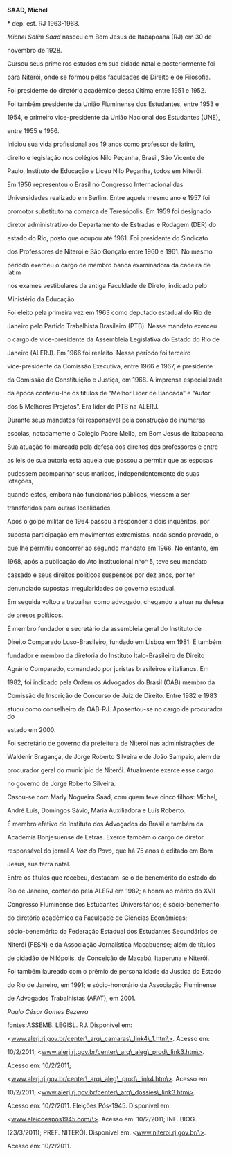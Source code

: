 **SAAD, Michel**



\* dep. est. RJ 1963-1968.



*Michel Salim Saad* nasceu em Bom Jesus de Itabapoana (RJ) em 30 de

novembro de 1928.



Cursou seus primeiros estudos em sua cidade natal e posteriormente foi

para Niterói, onde se formou pelas faculdades de Direito e de Filosofia.

Foi presidente do diretório acadêmico dessa última entre 1951 e 1952.

Foi também presidente da União Fluminense dos Estudantes, entre 1953 e

1954, e primeiro vice-presidente da União Nacional dos Estudantes (UNE),

entre 1955 e 1956.



Iniciou sua vida profissional aos 19 anos como professor de latim,

direito e legislação nos colégios Nilo Peçanha, Brasil, São Vicente de

Paulo, Instituto de Educação e Liceu Nilo Peçanha, todos em Niterói.



Em 1956 representou o Brasil no Congresso Internacional das

Universidades realizado em Berlim. Entre aquele mesmo ano e 1957 foi

promotor substituto na comarca de Teresópolis. Em 1959 foi designado

diretor administrativo do Departamento de Estradas e Rodagem (DER) do

estado do Rio, posto que ocupou até 1961. Foi presidente do Sindicato

dos Professores de Niterói e São Gonçalo entre 1960 e 1961. No mesmo

período exerceu o cargo de membro banca examinadora da cadeira de latim

nos exames vestibulares da antiga Faculdade de Direto, indicado pelo

Ministério da Educação.



Foi eleito pela primeira vez em 1963 como deputado estadual do Rio de

Janeiro pelo Partido Trabalhista Brasileiro (PTB). Nesse mandato exerceu

o cargo de vice-presidente da Assembleia Legislativa do Estado do Rio de

Janeiro (ALERJ). Em 1966 foi reeleito. Nesse período foi terceiro

vice-presidente da Comissão Executiva, entre 1966 e 1967, e presidente

da Comissão de Constituição e Justiça, em 1968. A imprensa especializada

da época conferiu-lhe os títulos de “Melhor Líder de Bancada” e “Autor

dos 5 Melhores Projetos”. Era líder do PTB na ALERJ.



Durante seus mandatos foi responsável pela construção de inúmeras

escolas, notadamente o Colégio Padre Mello, em Bom Jesus de Itabapoana.

Sua atuação foi marcada pela defesa dos direitos dos professores e entre

as leis de sua autoria está aquela que passou a permitir que as esposas

pudessem acompanhar seus maridos, independentemente de suas lotações,

quando estes, embora não funcionários públicos, viessem a ser

transferidos para outras localidades.



Após o golpe militar de 1964 passou a responder a dois inquéritos, por

suposta participação em movimentos extremistas, nada sendo provado, o

que lhe permitiu concorrer ao segundo mandato em 1966. No entanto, em

1968, após a publicação do Ato Institucional n^o^ 5, teve seu mandato

cassado e seus direitos políticos suspensos por dez anos, por ter

denunciado supostas irregularidades do governo estadual.



Em seguida voltou a trabalhar como advogado, chegando a atuar na defesa

de presos políticos.



É membro fundador e secretário da assembleia geral do Instituto de

Direito Comparado Luso-Brasileiro, fundado em Lisboa em 1981. É também

fundador e membro da diretoria do Instituto Ítalo-Brasileiro de Direito

Agrário Comparado, comandado por juristas brasileiros e italianos. Em

1982, foi indicado pela Ordem os Advogados do Brasil (OAB) membro da

Comissão de Inscrição de Concurso de Juiz de Direito. Entre 1982 e 1983

atuou como conselheiro da OAB-RJ. Aposentou-se no cargo de procurador do

estado em 2000.



Foi secretário de governo da prefeitura de Niterói nas administrações de

Waldenir Bragança, de Jorge Roberto Silveira e de João Sampaio, além de

procurador geral do município de Niterói. Atualmente exerce esse cargo

no governo de Jorge Roberto Silveira.



Casou-se com Marly Nogueira Saad, com quem teve cinco filhos: Michel,

André Luís, Domingos Sávio, Maria Auxiliadora e Luís Roberto.



É membro efetivo do Instituto dos Advogados do Brasil e também da

Academia Bonjesuense de Letras. Exerce também o cargo de diretor

responsável do jornal *A Voz do Povo*, que há 75 anos é editado em Bom

Jesus, sua terra natal.



Entre os títulos que recebeu, destacam-se o de benemérito do estado do

Rio de Janeiro, conferido pela ALERJ em 1982; a honra ao mérito do XVII

Congresso Fluminense dos Estudantes Universitários; é sócio-benemérito

do diretório acadêmico da Faculdade de Ciências Econômicas;

sócio-benemérito da Federação Estadual dos Estudantes Secundários de

Niterói (FESN) e da Associação Jornalística Macabuense; além de títulos

de cidadão de Nilópolis, de Conceição de Macabú, Itaperuna e Niterói.

Foi também laureado com o prêmio de personalidade da Justiça do Estado

do Rio de Janeiro, em 1991; e sócio-honorário da Associação Fluminense

de Advogados Trabalhistas (AFAT), em 2001.



*Paulo César Gomes Bezerra*



fontes:ASSEMB. LEGISL. RJ. Disponível em:

\<www.alerj.rj.gov.br/center\_arq\_camaras\_link4\_1.htm\>. Acesso em:

10/2/2011; \<www.alerj.rj.gov.br/center\_arq\_aleg\_prod\_link3.htm\>.

Acesso em: 10/2/2011;

\<www.alerj.rj.gov.br/center\_arq\_aleg\_prod\_link4.htm\>. Acesso em:

10/2/2011; \<www.alerj.rj.gov.br/center\_arq\_dossies\_link3.htm\>.

Acesso em: 10/2/2011. Eleições Pós-1945. Disponível em:

\<www.eleicoespos1945.com/\>. Acesso em: 10/2/2011; INF. BIOG.

(23/3/2011); PREF. NITERÓI. Disponível em: \<www.niteroi.rj.gov.br/\>.

Acesso em: 10/2/2011.

